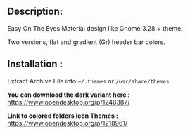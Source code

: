 ## Description:
Easy On The Eyes Material design like Gnome 3.28 + theme.

Two versions, flat and gradient (Gr) header bar colors.

## Installation :
Extract Archive File into `~/.themes` or `/usr/share/themes`

**You can download the dark variant here :**
https://www.opendesktop.org/p/1246387/


**Link to colored folders Icon Themes :**
https://www.opendesktop.org/p/1218961/
